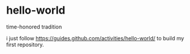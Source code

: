 # hello-world
time-honored tradition

 i just follow https://guides.github.com/activities/hello-world/ to build my first repository.
